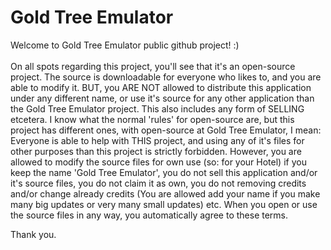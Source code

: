 Gold Tree Emulator
==================
Welcome to Gold Tree Emulator public github project! :)<br>
<br>
On all spots regarding this project, you'll see that it's an open-source project. The source is downloadable for everyone who likes to, and you are able to modify it. BUT, you ARE NOT allowed to distribute this application under any different name, or use it's source for any other application than the Gold Tree Emulator project. This also includes any form of SELLING etcetera. I know what the normal 'rules' for open-source are, but this project has different ones, with open-source at Gold Tree Emulator, I mean: Everyone is able to help with THIS project, and using any of it's files for other purposes than this project is strictly forbidden. However, you are allowed to modify the source files for own use (so: for your Hotel) if you keep the name 'Gold Tree Emulator', you do not sell this application and/or it's source files, you do not claim it as own, you do not removing credits and/or change already credits (You are allowed add your name if you make many big updates or very many small updates) etc. When you open or use the source files in any way, you automatically agree to these terms.                                
 
Thank you.

